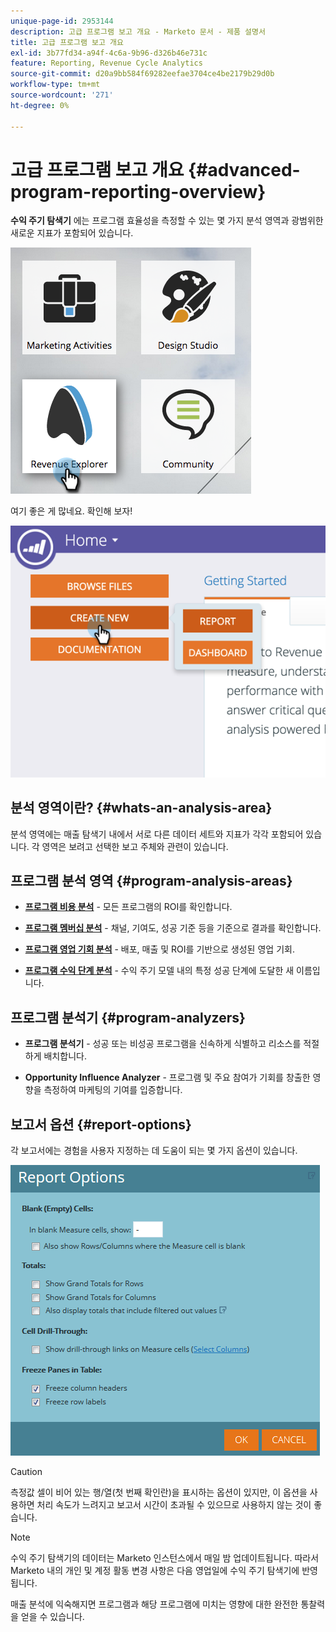 ```yaml
---
unique-page-id: 2953144
description: 고급 프로그램 보고 개요 - Marketo 문서 - 제품 설명서
title: 고급 프로그램 보고 개요
exl-id: 3b77fd34-a94f-4c6a-9b96-d326b46e731c
feature: Reporting, Revenue Cycle Analytics
source-git-commit: d20a9bb584f69282eefae3704ce4be2179b29d0b
workflow-type: tm+mt
source-wordcount: '271'
ht-degree: 0%

---
```


# 고급 프로그램 보고 개요 {#advanced-program-reporting-overview}

**수익 주기 탐색기** 에는 프로그램 효율성을 측정할 수 있는 몇 가지 분석 영역과 광범위한 새로운 지표가 포함되어 있습니다.

![](assets/rev.png)

여기 좋은 게 많네요. 확인해 보자!

![](assets/image2015-4-30-10-3a15-3a17.png)

## 분석 영역이란? {#whats-an-analysis-area}

분석 영역에는 매출 탐색기 내에서 서로 다른 데이터 세트와 지표가 각각 포함되어 있습니다. 각 영역은 보려고 선택한 보고 주체와 관련이 있습니다.

## 프로그램 분석 영역 {#program-analysis-areas}

* **[프로그램 비용 분석](understanding-the-program-cost-analysis-area.md)** - 모든 프로그램의 ROI를 확인합니다.

* **[프로그램 멤버십 분석](understanding-the-program-membership-analysis-area.md)** - 채널, 기여도, 성공 기준 등을 기준으로 결과를 확인합니다.

* **[프로그램 영업 기회 분석](understanding-the-program-opportunity-analysis-area.md)** - 배포, 매출 및 ROI를 기반으로 생성된 영업 기회.

* **[프로그램 수익 단계 분석](understanding-the-program-revenue-stage-analysis-area.md)** - 수익 주기 모델 내의 특정 성공 단계에 도달한 새 이름입니다.

## 프로그램 분석기 {#program-analyzers}

* **프로그램 분석기** - 성공 또는 비성공 프로그램을 신속하게 식별하고 리소스를 적절하게 배치합니다.

* **Opportunity Influence Analyzer** - 프로그램 및 주요 참여가 기회를 창출한 영향을 측정하여 마케팅의 기여를 입증합니다.

## 보고서 옵션 {#report-options}

각 보고서에는 경험을 사용자 지정하는 데 도움이 되는 몇 가지 옵션이 있습니다.

![](assets/report-options.png)

>[!CAUTION]
>
>측정값 셀이 비어 있는 행/열(첫 번째 확인란)을 표시하는 옵션이 있지만, 이 옵션을 사용하면 처리 속도가 느려지고 보고서 시간이 초과될 수 있으므로 사용하지 않는 것이 좋습니다.

>[!NOTE]
>
>수익 주기 탐색기의 데이터는 Marketo 인스턴스에서 매일 밤 업데이트됩니다. 따라서 Marketo 내의 개인 및 계정 활동 변경 사항은 다음 영업일에 수익 주기 탐색기에 반영됩니다.

매출 분석에 익숙해지면 프로그램과 해당 프로그램에 미치는 영향에 대한 완전한 통찰력을 얻을 수 있습니다.
